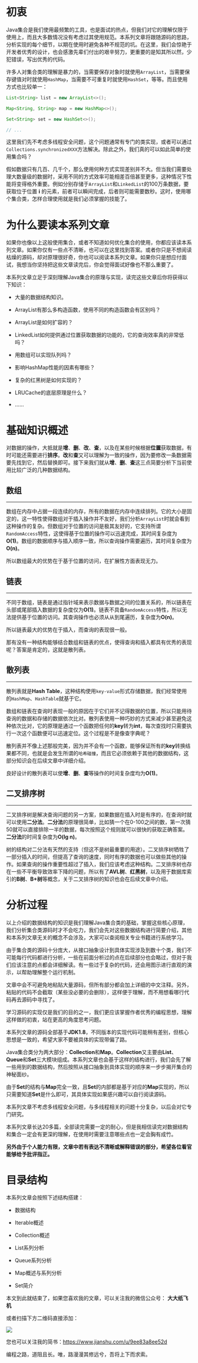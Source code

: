 # 初衷

Java集合是我们使用最频繁的工具，也是面试的热点，但我们对它的理解仅限于使用上，而且大多数情况没有考虑过其使用规范。本系列文章将跟随源码的思路，分析实现的每个细节，以期在使用时避免各种不规范的坑。在这里，我们会惊艳于开发者优秀的设计，也会感激先辈们付出的艰辛努力，更重要的是知其所以然，少犯错误，写出优秀的代码。

许多人对集合类的理解是暴力的，当需要保存对象时就使用`ArrayList`，当需要保存键值对时就使用`HashMap`，当需要不可重复时就使用`HashSet`，等等。而且使用方式也比较单一：

```java
List<String> list = new ArrayList<>();

Map<String, String> map = new HashMap<>();

Set<String> set = new HashSet<>();

// ...
```
这里我们先不考虑多线程安全问题，这个问题通常有专门的类实现，或者可以通过`Collections.synchronizedXXX`方法解决。除此之外，我们真的可以如此简单的使用集合吗？

假如数据只有几百、几千个，那么使用何种方式实现差别并不大。但当我们需要处理大数量级的数据时，采用不同的方式效率可能相差百倍甚至更多，这种情况下性能将变得格外重要。例如分别存储于`ArrayList`和`LinkedList`的100万条数据，要获取位于位置 **i** 的元素，前者可以瞬间完成，后者则可能需要数秒。这时，使用哪个集合类，怎样合理使用就是我们必须掌握的技能了。

# 为什么要读本系列文章

如果你也像以上这般使用集合，或者不知道如何优化集合的使用，你都应该读本系列文章。如果你仅有一些点不清晰，也可以在这里找到答案。或者你只是不想阅读枯燥的源码，却对原理很好奇，你也可以阅读本系列文章。如果你只是想应付面试，我想当你坚持把这些文章读完后，你会觉得面试好像也不那么重要了。

本系列文章立足于深刻理解Java集合的原理与实现，读完这些文章后你将获得以下知识：

* 大量的数据结构知识。

* ArrayList有那么多构造函数，使用不同的构造函数会有区别吗？

* ArrayList是如何扩容的？

* LinkedList如何提供通过位置获取数据的功能的，它的查询效率真的非常低吗？

* 用数组可以实现队列吗？

* 影响HashMap性能的因素有哪些？

* 复杂的红黑树是如何实现的？

* LRUCache的底层原理是什么？

* ……

# 基础知识概述

对数据的操作，大抵就是**增**、**删**、**改**、**查**，以及在某些时候根据**位置**获取数据，有时可能还需要进行**排序**。**改**和**查**又可以理解为一致的操作，因为要修改一条数据需要先找到它，然后替换即可。接下来我们就从**增**、**删**、**查**这三点简要分析下当前使用比较广泛的几种数据结构。

## 数组
***
数组在内存中占据一段连续的内存，所有的数据在内存中连续排列。它的大小是固定的，这一特性使得数组对于插入操作并不友好，我们分析`ArrayList`时就会看到这种操作的复杂。但数组对于位置的访问是极其友好的，它支持所谓`RandomAccess`特性，这使得基于位置的操作可以迅速完成，其时间复杂度为**O(1)**。数组的数据顺序与插入顺序一致，所以查询操作需要遍历，其时间复杂度为**O(n)**。

所以数组最大的优势在于基于位置的访问，在扩展性方面表现无力。

## 链表
***
不同于数组，链表是通过指针域来表示数据与数据之间的位置关系的，所以链表在头部或尾部插入数据的复杂度仅为**O(1)**。链表不具备`RandomAccess`特性，所以无法提供基于位置的访问。其查询操作也必须从从到尾遍历，复杂度为**O(n)**。

所以链表最大的优势在于插入，而查询的表现很一般。

那有没有一种结构能够结合数组和链表的优点，使得查询和插入都具有优秀的表现呢？答案是肯定的，这就是散列表。

## 散列表
***
散列表就是**Hash Table**，这种结构使用`key-value`形式存储数据，我们经常使用的`HashMap`、`HashTable`就基于它。

数组和链表在查询时表现一般的原因在于它们并不记得数据的位置，所以只能用待查询的数据和存储的数据依次比对。散列表使用一种巧妙的方式来减少甚至避免这种依次比对，它的原理是通过一个函数把任何的**key**转为**int**，每次查找时只需要执行一次这个函数便可以迅速定位。这个过程是不是像查字典呢？

散列表并不像上述那般完美，因为并不会有一个函数，能够保证所有的**key**转换结果都不同，也就是会发生所谓的`哈希碰撞`，而且它必须依赖于其他的数据结构，这部分知识会在后续文章中详细介绍。

良好设计的散列表可以使**增**、**删**、**查**等操作的时间复杂度均为**O(1)**。

## 二叉排序树
***
二叉排序树是解决查询问题的另一方案，如果数据在插入时是有序的，在查询时就可以使用**二分法**。**二分法**的原理很简单，比如猜一个在0-100之间的数，第一次猜50就可以直接排除一半的数据，每次按照这个规则就可以很快的获取正确答案。**二分法**的时间复杂度为**O(lg n)**。

树的结构对二分法有天然的支持（但这不是树最重要的用途）。二叉排序树牺牲了一部分插入的时间，但提高了查询的速度，同时有序的数据也可以做些其他的操作。如果查询的操作重要性超过了插入，我们应该考虑这种结构。二叉排序树也存在一些不平衡导致效率下降的问题，所以有了**AVL树**、**红黑树**，以及用于数据库索引的**B树**、**B+树**等概念，关于二叉排序树的知识也会在后续文章中介绍。

# 分析过程

以上介绍的数据结构的知识是我们理解Java集合类的基础，掌握这些核心原理，我们分析集合类源码时才不会吃力，我们会先对这些数据结构进行简要介绍，其他和本系列文章无关的概念不会涉及，大家可以查阅相关专业书籍进行系统学习。

由于集合类的源码十分庞大，从接口抽象设计到具体实现涉及到数十个类，我们不可能每行代码都进行分析，一些在前面分析过的点在后续部分也会略过，但对于我们应该注意的点都会详细解读。有一些过于复杂的代码，还会用图示进行直观的演示，以帮助理解整个运行机制。

文章中会不可避免地粘贴大量源码，但所有部分都会加上详细的中文注释。另外，粘贴的代码不会截取（某些没必要的会删除），这样便于理解，而不用想看哪行代码再去源码中寻找了。

学习源码的实现仅是我们的目的之一，我们更应该掌握作者优秀的编程思想，理解这样做的初衷，站在更高的角度思考问题。

本系列文章的源码全部基于**JDK1.8**，不同版本的实现代码可能稍有差别，但核心思想是一致的，希望大家不要被具体的实现带偏了路。

Java集合类分为两大部分：**Collection**和**Map**。**Collection**又主要由**List**、**Queue**和**Set**三大模块组成。本系列文章也会基于这样的结构进行，我们会先了解一些用到的数据结构，然后按照从接口抽象到具体实现的顺序来一步步揭开集合的神秘面纱。

由于**Set**的结构与**Map**完全一致，且**Set**的内部都是基于对应的**Map**实现的，所以只需要知道**Set**是什么即可，其具体实现如果感兴趣可以自行阅读源码。

本系列文章不考虑多线程安全问题，与多线程相关的问题十分复杂，以后会对它专门研究。

本系列文章长达20多篇，全部读完需要一定的耐心，但是我相信读完对数据结构和集合一定会有更深的理解，在使用时需要注意哪些点也一定会胸有成竹。

**另外由于个人能力有限，文章中若有表达不清晰或解释错误的部分，希望各位看官能够给予批评指正。**

# 目录结构

本系列文章会按照下述结构搭建：

* 数据结构

* Iterable概述

* Collection概述

* List系列分析

* Queue系列分析

* Map概述与系列分析

* Set简介

本文到此就结束了，如果您喜欢我的文章，可以关注我的微信公众号： **大大纸飞机** 

或者扫描下方二维码直接添加：

<img src ="https://github.com/LtLei/articles/blob/master/qrcode.jpg" />

您也可以关注我的简书：https://www.jianshu.com/u/9ee83a8ee52d

编程之路，道阻且长。唯，路漫漫其修远兮，吾将上下而求索。
